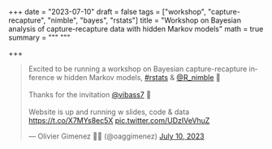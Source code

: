 +++
date = "2023-07-10"
draft = false
tags = ["workshop", "capture-recapture", "nimble", "bayes", "rstats"]
title = "Workshop on Bayesian analysis of capture-recapture data with hidden Markov models"
math = true
summary = """
"""

+++

<blockquote class="twitter-tweet"><p lang="en" dir="ltr">Excited to be running a workshop on Bayesian capture-recapture inference w hidden Markov models, <a href="https://twitter.com/hashtag/rstats?src=hash&amp;ref_src=twsrc%5Etfw">#rstats</a> &amp; <a href="https://twitter.com/R_nimble?ref_src=twsrc%5Etfw">@R_nimble</a> 🥳<br><br>Thanks for the invitation <a href="https://twitter.com/vibass7?ref_src=twsrc%5Etfw">@vibass7</a> 🥰<br><br>Website is up and running w slides, code &amp; data <a href="https://t.co/X7MYs8ec5X">https://t.co/X7MYs8ec5X</a> <a href="https://t.co/UDzIVeVhuZ">pic.twitter.com/UDzIVeVhuZ</a></p>&mdash; Olivier Gimenez 🖖🦦 (@oaggimenez) <a href="https://twitter.com/oaggimenez/status/1678320808379154432?ref_src=twsrc%5Etfw">July 10, 2023</a></blockquote> <script async src="https://platform.twitter.com/widgets.js" charset="utf-8"></script> 